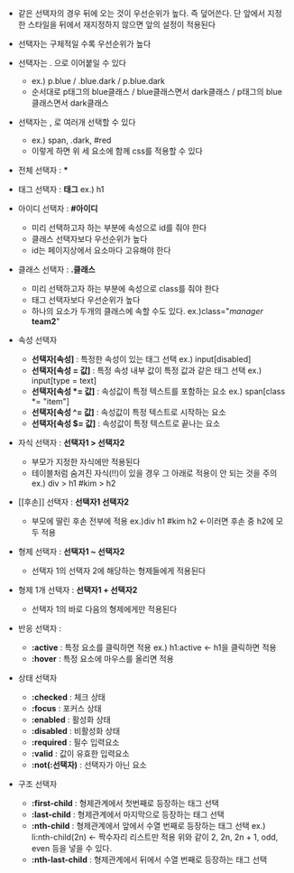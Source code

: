 - 같은 선택자의 경우 뒤에 오는 것이 우선순위가 높다. 즉 덮어쓴다. 단 앞에서 지정한 스타일을 뒤에서 재지정하지 않으면 앞의 설정이 적용된다
- 선택자는 구체적일 수록 우선순위가 높다
- 선택자는 . 으로 이어붙일 수 있다
	- ex.) p.blue / .blue.dark / p.blue.dark
	- 순서대로 p태그의 blue클래스 / blue클래스면서 dark클래스 / p태그의 blue클래스면서 dark클래스
- 선택자는 , 로 여러개 선택할 수 있다
	- ex.) span, .dark, \#red
	- 이렇게 하면 위 세 요소에 함께 css를 적용할 수 있다

- 전체 선택자 : **\***

- 태그 선택자 : **태그**
	ex.) h1

- 아이디 선택자 : **\#아이디**
	- 미리 선택하고자 하는 부분에 속성으로 id를 줘야 한다
	- 클래스 선택자보다 우선순위가 높다
	- id는 페이지상에서 요소마다 고유해야 한다

- 클래스 선택자 : **.클래스**
	- 미리 선택하고자 하는 부분에 속성으로 class를 줘야 한다
	- 태그 선택자보다 우선순위가 높다
	- 하나의 요소가 두개의 클래스에 속할 수도 있다. 
		ex.)class="*manager* **team2**"

- 속성 선택자
	- **선택자\[속성\]** : 특정한 속성이 있는 태그 선택
		ex.) input\[disabled\]
	- **선택자\[속성 = 값\]** : 특정 속성 내부 값이 특정 값과 같은 태그 선택
		ex.) input\[type = text\]
	- **선택자[속성 \*= 값]** : 속성값이 특정 텍스트를 포함하는 요소
		ex.) span\[class \*= "item"]
	- **선택자\[속성 ^= 값]** : 속성값이 특정 텍스트로 시작하는 요소
	- **선택자\[속성 $= 값]** : 속성값이 특정 텍스트로 끝나는 요소

- 자식 선택자 : **선택자1 > 선택자2**
	- 부모가 지정한 자식에만 적용된다
	- 테이블처럼 숨겨진 자식(!!)이 있을 경우 그 아래로 적용이 안 되는 것을 주의
	ex.) div > h1
		\#kim > h2

- [[후손]] 선택자 : **선택자1 선택자2**
	- 부모에 딸린 후손 전부에 적용
	ex.)div h1
		\#kim h2 ←이러면 후손 중 h2에 모두 적용

- 형제 선택자 : **선택자1 ~ 선택자2**
	- 선택자 1의 선택자 2에 해당하는 형제들에게 적용된다

- 형제 1개 선택자 : **선택자1 + 선택자2**
	- 선택자 1의 바로 다음의 형제에게만 적용된다

- 반응 선택자 : 
	- **:active** : 특정 요소를 클릭하면 적용
		ex.) h1:active ← h1을 클릭하면 적용
	- **:hover** : 특정 요소에 마우스를 올리면 적용

- 상태 선택자
	- **:checked** : 체크 상태
	- **:focus** : 포커스 상태
	- **:enabled** : 활성화 상태
	- **:disabled** : 비활성화 상태
	- **:required** : 필수 입력요소
	- **:valid** : 값이 유효한 입력요소
	- **:not(:선택자)** : 선택자가 아닌 요소

- 구조 선택자
	- **:first-child** : 형제관계에서 첫번째로 등장하는 태그 선택
	- **:last-child** : 형제관계에서 마지막으로 등장하는 태그 선택
	- **:nth-child** : 형제관계에서 앞에서 수열 번째로 등장하는 태그 선택
		ex.) li:nth-child(2n) ← 짝수자리 리스트만 적용
		위와 같이 2, 2n, 2n + 1, odd, even 등을 넣을 수 있다.  
	- **:nth-last-child** : 형제관계에서 뒤에서 수열 번째로 등장하는 태그 선택